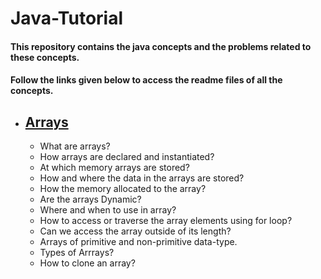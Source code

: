 # Java-Tutorial
#### This repository contains the java concepts and the problems related to these concepts.
#### Follow the links given below to access the readme files of all the concepts.
- [Arrays](./Arrays/Readme.md)
    - 
    - What are arrays?
    - How arrays are declared and instantiated?
    - At which memory arrays are stored?
    - How and where the data in the arrays are stored?
    - How the memory allocated to the array?
    - Are the arrays Dynamic?
    - Where and when to use in array?
    - How to access or traverse the array elements using for loop?
    - Can we access the array outside of its length?
    - Arrays of primitive and non-primitive data-type.
    - Types of Arrrays?
    - How to clone an array?

